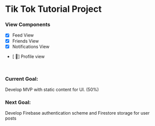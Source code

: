 #  Tik Tok Tutorial Project


### View Components

- [x] Feed View
- [x] Friends View
- [x] Notifications View
- [ ] Profile view

<br/>

### Current Goal:
Develop MVP with static content for UI. (50%)


### Next Goal:
Develop Firebase authentication scheme and Firestore storage for user posts
